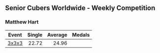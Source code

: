 ## Senior Cubers Worldwide - Weekly Competition
### Matthew Hart

| Event | Single | Average | Medals |
| -- | --: | --: | :-- |
| [3x3x3](matthew_hart/333.md) | 22.72 | 24.96 |  |

<!-- Global site tag (gtag.js) - Google Analytics -->
<script async src="https://www.googletagmanager.com/gtag/js?id=UA-86348435-3"></script>
<script>window.dataLayer = window.dataLayer || []; function gtag() {dataLayer.push(arguments);} gtag('js', new Date()); gtag('config', 'UA-86348435-3');</script>
